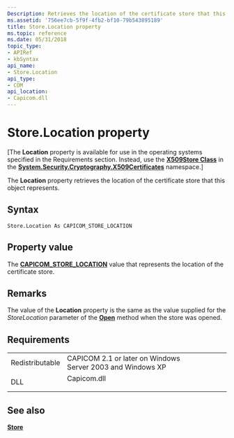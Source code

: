 ```yaml
---
Description: Retrieves the location of the certificate store that this object represents.
ms.assetid: '756ee7cb-5f9f-4fb2-bf10-79b543895189'
title: Store.Location property
ms.topic: reference
ms.date: 05/31/2018
topic_type:
- APIRef
- kbSyntax
api_name:
- Store.Location
api_type:
- COM
api_location:
- Capicom.dll
---
```


# Store.Location property

\[The **Location** property is available for use in the operating systems specified in the Requirements section. Instead, use the [**X509Store Class**](/dotnet/api/system.security.cryptography.x509certificates.x509store?view=netcore-3.1) in the [**System.Security.Cryptography.X509Certificates**](/dotnet/api/system.security.cryptography.x509certificates.publickey.-ctor?view=netcore-3.1) namespace.\]

The **Location** property retrieves the location of the certificate store that this object represents.

## Syntax


```VB
Store.Location As CAPICOM_STORE_LOCATION
```



## Property value

The [**CAPICOM\_STORE\_LOCATION**](capicom-store-location.md) value that represents the location of the certificate store.

## Remarks

The value of the **Location** property is the same as the value supplied for the *StoreLocation* parameter of the [**Open**](store-open.md) method when the store was opened.

## Requirements



|                            |                                                                                        |
|----------------------------|----------------------------------------------------------------------------------------|
| Redistributable<br/> | CAPICOM 2.1 or later on Windows Server 2003 and Windows XP<br/>                  |
| DLL<br/>             | <dl> <dt>Capicom.dll</dt> </dl> |



## See also

<dl> <dt>

[**Store**](store.md)
</dt> </dl>

 

 